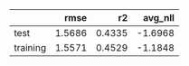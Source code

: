 |          |   rmse |     r2 |   avg_nll |
|:---------|-------:|-------:|----------:|
| test     | 1.5686 | 0.4335 |   -1.6968 |
| training | 1.5571 | 0.4529 |   -1.1848 |